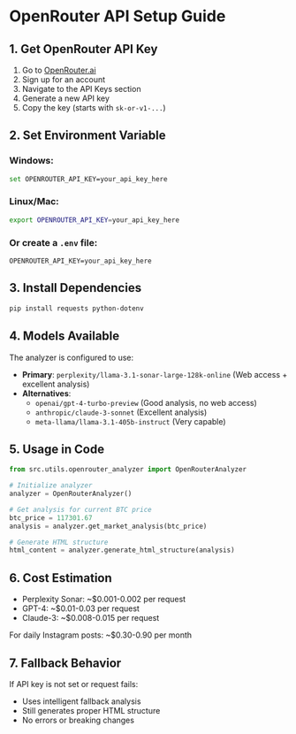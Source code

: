 # OpenRouter API Setup Guide

## 1. Get OpenRouter API Key

1. Go to [OpenRouter.ai](https://openrouter.ai/)
2. Sign up for an account
3. Navigate to the API Keys section
4. Generate a new API key
5. Copy the key (starts with `sk-or-v1-...`)

## 2. Set Environment Variable

### Windows:
```bash
set OPENROUTER_API_KEY=your_api_key_here
```

### Linux/Mac:
```bash
export OPENROUTER_API_KEY=your_api_key_here
```

### Or create a `.env` file:
```
OPENROUTER_API_KEY=your_api_key_here
```

## 3. Install Dependencies

```bash
pip install requests python-dotenv
```

## 4. Models Available

The analyzer is configured to use:
- **Primary**: `perplexity/llama-3.1-sonar-large-128k-online` (Web access + excellent analysis)
- **Alternatives**:
  - `openai/gpt-4-turbo-preview` (Good analysis, no web access)
  - `anthropic/claude-3-sonnet` (Excellent analysis)
  - `meta-llama/llama-3.1-405b-instruct` (Very capable)

## 5. Usage in Code

```python
from src.utils.openrouter_analyzer import OpenRouterAnalyzer

# Initialize analyzer
analyzer = OpenRouterAnalyzer()

# Get analysis for current BTC price
btc_price = 117301.67
analysis = analyzer.get_market_analysis(btc_price)

# Generate HTML structure
html_content = analyzer.generate_html_structure(analysis)
```

## 6. Cost Estimation

- Perplexity Sonar: ~$0.001-0.002 per request
- GPT-4: ~$0.01-0.03 per request
- Claude-3: ~$0.008-0.015 per request

For daily Instagram posts: ~$0.30-0.90 per month

## 7. Fallback Behavior

If API key is not set or request fails:
- Uses intelligent fallback analysis
- Still generates proper HTML structure
- No errors or breaking changes